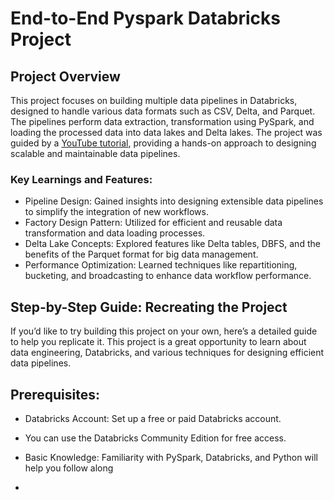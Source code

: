 # End-to-End Pyspark Databricks Project


## Project Overview
This project focuses on building multiple data pipelines in Databricks, designed to handle various data formats such as CSV, Delta, and Parquet. The pipelines perform data extraction, transformation using PySpark, and loading the processed data into data lakes and Delta lakes. The project was guided by a [YouTube tutorial](https://www.youtube.com/watch?v=BlWS4foN9cY), providing a hands-on approach to designing scalable and maintainable data pipelines.

### Key Learnings and Features:
- Pipeline Design: Gained insights into designing extensible data pipelines to simplify the integration of new workflows.
- Factory Design Pattern: Utilized for efficient and reusable data transformation and data loading processes.
- Delta Lake Concepts: Explored features like Delta tables, DBFS, and the benefits of the Parquet format for big data management.
- Performance Optimization: Learned techniques like repartitioning, bucketing, and broadcasting to enhance data workflow performance.

## Step-by-Step Guide: Recreating the Project
If you’d like to try building this project on your own, here’s a detailed guide to help you replicate it. This project is a great opportunity to learn about data engineering, Databricks, and various techniques for designing efficient data pipelines.

## Prerequisites:
- Databricks Account: Set up a free or paid Databricks account.
- You can use the Databricks Community Edition for free access.
- Basic Knowledge: Familiarity with PySpark, Databricks, and Python will help you follow along

- 
